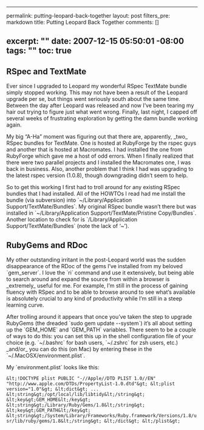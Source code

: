----- 
permalink: putting-leopard-back-together
layout: post
filters_pre: markdown
title: Putting Leopard Back Together
comments: []

excerpt: ""
date: 2007-12-15 05:50:01 -08:00
tags: ""
toc: true
-----
<h2 id="rspec_and_textmate">RSpec and TextMate</h2>

<p>Ever since I upgraded to Leopard my wonderful RSpec TextMate bundle simply stopped working. This may not have been a result of the Leopard upgrade per se, but things went seriously south about the same time. Between the day after Leopard was released and now I&#8217;ve been tearing my hair out trying to figure just what went wrong. Finally, last night, I capped off several weeks of frustrating exploration by getting the damn bundle working again.


<p>My big &#8220;A-Ha&#8221; moment was figuring out that there are, apparently, _two_ RSpec bundles for TextMate. One is hosted at RubyForge by the rspec guys and another that is hosted at Macromates. I had installed the one from RubyForge which gave me a host of odd errors. When I finally realized that there were two parallel projects and I installed the Macromates one, I was back in business. Also, another problem that I think I had was upgrading to the latest rspec version (1.0.8), though downgrading didn&#8217;t seem to help.


<p>So to get this working I first had to troll around for any existing RSpec bundles that I had installed. All of the HOWTOs I read had me install the bundle (via subversion) into `~/Library/Application Support/TextMate/Bundles`. My original RSpec bundle wasn&#8217;t there but was installed in `~/Library/Application Support/TextMate/Pristine Copy/Bundles`. Another location to check for is `/Library/Application Support/TextMate/Bundles` (note the lack of &#8216;~&#8217;).


<h2 id="rubygems_and_rdoc">RubyGems and RDoc</h2>

<p>My other outstanding irritant in the post-Leopard world was the sudden disappearance of the RDoc of the gems I&#8217;ve installed from my beloved `gem_server`. I love the `ri` command and use it extensively, but being able to search around and expand the source from within a browser is _extremely_ useful for me. For example, I&#8217;m still in the process of gaining fluency with RSpec and to be able to browse around to see what&#8217;s available is absolutely crucial to any kind of productivity while I&#8217;m still in a steep learning curve.


<p>After trolling around it appears that once you&#8217;ve taken the step to upgrade RubyGems (the dreaded `sudo gem update --system`) it&#8217;s all about setting up the `GEM_HOME` and `GEM_PATH` variables. There seem to be a couple of ways to do this: you can set this up in the shell configuration file of your choice (e.g. `~/.bashrc` for bash users, `~/.zshrc` for zsh users, etc.) _and/or_ you can do this (on Mac) by entering these in the `~/.MacOSX/environment.plist`.


<p>My `environment.plist` looks like this:


`&lt;!DOCTYPE plist PUBLIC "-//Apple//DTD PLIST 1.0//EN" "http://www.apple.com/DTDs/PropertyList-1.0.dtd"&gt;
&lt;plist version="1.0"&gt;
&lt;dict&gt;
  ...
    &lt;string&gt;/opt/local/lib/libtidy&lt;/string&gt;
    &lt;key&gt;GEM_HOME&lt;/key&gt;
    &lt;string&gt;/Library/Ruby/Gems/1.8&lt;/string&gt;
    &lt;key&gt;GEM_PATH&lt;/key&gt;
    &lt;string&gt;/System/Library/Frameworks/Ruby.framework/Versions/1.8/usr/lib/ruby/gems/1.8&lt;/string&gt;
&lt;/dict&gt;
&lt;/plist&gt;
`</pre>
